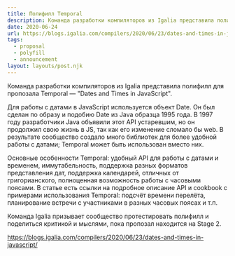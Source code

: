 ```yaml
---
title: Полифилл Temporal
description: Команда разработки компиляторов из Igalia представила полифилл для пропозала Temporal
date: 2020-06-24
url: https://blogs.igalia.com/compilers/2020/06/23/dates-and-times-in-javascript/
tags:
  - proposal
  - polyfill
  - announcement
layout: layouts/post.njk
---
```

Команда разработки компиляторов из Igalia представила полифилл для пропозала Temporal — "Dates and Times in JavaScript".

Для работы с датами в JavaScript используется объект Date. Он был сделан по образу и подобию Date из Java образца 1995 года. В 1997 году разработчики Java объявили этот API устаревшим, но он продолжил свою жизнь в JS, так как его изменение сломало бы web. В результате сообщество создало много библиотек для более удобной работы с датами; Temporal может быть использован вместо них.

Основные особенности Temporal: удобный API для работы с датами и временем, иммутабельность, поддержка разных форматов представления дат, поддержка календарей, отличных от григорианского, полноценная возможность работы с часовыми поясами. В статье есть ссылки на подробное описание API и cookbook с примерами использования Temporal: подсчёт времени перелёта, планирование встречи с участниками в разных часовых поясах и т.п.

Команда Igalia призывает сообщество протестировать полифилл и поделиться критикой и мыслями, пока пропозал находится на Stage 2.

https://blogs.igalia.com/compilers/2020/06/23/dates-and-times-in-javascript/
